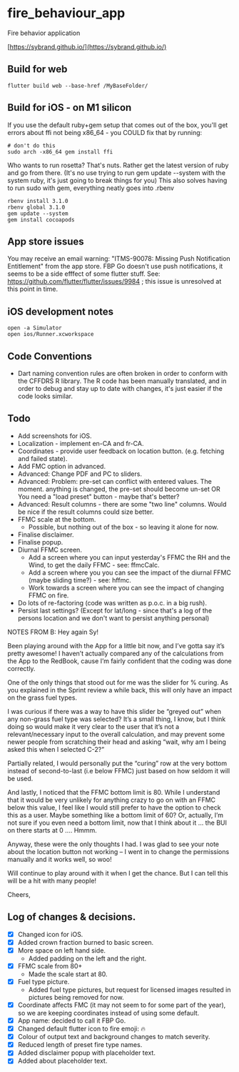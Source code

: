 # fire_behaviour_app
Fire behavior application

[https://sybrand.github.io/](https://sybrand.github.io/)

## Build for web

```
flutter build web --base-href /MyBaseFolder/
```

## Build for iOS - on M1 silicon

If you use the default ruby+gem setup that comes out of the box, you'll get errors about
ffi not being x86_64 - you COULD fix that by running:

```
# don't do this
sudo arch -x86_64 gem install ffi
```

Who wants to run rosetta? That's nuts. Rather get the latest version of ruby and go from there.
(It's no use trying to run gem update --system with the system ruby, it's just going to break things for you)
This also solves having to run sudo with gem, everything neatly goes into .rbenv

```
rbenv install 3.1.0
rbenv global 3.1.0
gem update --system
gem install cocoapods
```

## App store issues

You may receive an email warning: "ITMS-90078: Missing Push Notification Entitlement" from the app store. FBP Go doesn't use push notifications,
it seems to be a side efffect of some flutter stuff. See: https://github.com/flutter/flutter/issues/9984 ; this issue is unresolved at this point in time.

## iOS development notes

```
open -a Simulator
open ios/Runner.xcworkspace
```

## Code Conventions

- Dart naming convention rules are often broken in order to conform with the CFFDRS R library. The R code has been
manually translated, and in order to debug and stay up to date with changes, it's just easier if the code looks
similar.

## Todo

- Add screenshots for iOS.
- Localization - implement en-CA and fr-CA.
- Coordinates - provide user feedback on location button. (e.g. fetching and failed state).
- Add FMC option in advanced.
- Advanced: Change PDF and PC to sliders.
- Advanced: Problem: pre-set can conflict with entered values. The moment. anything is changed, the pre-set should become un-set OR You need a "load preset" button - maybe that's better?
- Advanced: Result columns - there are some "two line" columns. Would be nice if the result columns could size better.
- FFMC scale at the bottom.
  - Possible, but nothing out of the box - so leaving it alone for now.
- Finalise disclaimer.
- Finalise popup.
- Diurnal FFMC screen.
  - Add a screen where you can input yesterday's FFMC the RH and the Wind, to get the daily FFMC - see: ffmcCalc.
  - Add a screen where you you can see the impact of the diurnal FFMC (maybe sliding time?) - see: hffmc.
  - Work towards a screen where you can see the impact of changing FFMC on fire.
- Do lots of re-factoring (code was written as p.o.c. in a big rush).
- Persist last settings? (Except for lat/long - since that's a log of the persons location and we don't want to persist anything personal)

NOTES FROM B:
Hey again Sy!

Been playing around with the App for a little bit now, and I’ve gotta say it’s pretty awesome!  I haven’t actually compared any of the calculations from the App to the RedBook, cause I’m fairly confident that the coding was done correctly.

One of the only things that stood out for me was the slider for % curing.  As you explained in the Sprint review a while back, this will only have an impact on the grass fuel types.

I was curious if there was a way to have this slider be “greyed out” when any non-grass fuel type was selected?  It’s a small thing, I know, but I think doing so would make it very clear to the user that it’s not a relevant/necessary input to the overall calculation, and may prevent some newer people from scratching their head and asking “wait, why am I being asked this when I selected C-2?”
 
Partially related, I would personally put the “curing” row at the very bottom instead of second-to-last (i.e below FFMC) just based on how seldom it will be used.

And lastly, I noticed that the FFMC bottom limit is 80.  While I understand that it would be very unlikely for anything crazy to go on with an FFMC below this value, I feel like I would still prefer to have the option to check this as a user.  Maybe something like a bottom limit of 60?  Or, actually, I’m not sure if you even need a bottom limit, now that I think about it … the BUI on there starts at 0 …. Hmmm.
 
Anyway, these were the only thoughts I had.  I was glad to see your note about the location button not working – I went in to change the permissions manually and it works well, so woo!

Will continue to play around with it when I get the chance.  But I can tell this will be a hit with many people!

Cheers,

## Log of changes & decisions.

- [x] Changed icon for iOS.
- [x] Added crown fraction burned to basic screen.
- [x] More space on left hand side.
  - Added padding on the left and the right.
- [x] FFMC scale from 80+
  - Made the scale start at 80.
- [x] Fuel type picture.
  - Added fuel type pictures, but request for licensed images resulted in pictures being removed for now.
- [x] Coordinate affects FMC (it may not seem to for some part of the year), so we are keeping coordinates instead of using some default.
- [x] App name: decided to call it FBP Go.
- [x] Changed default flutter icon to fire emoji: 🔥
- [x] Colour of output text and background changes to match severity.
- [x] Reduced length of preset fire type names.
- [x] Added disclaimer popup with placeholder text.
- [x] Added about placeholder text.
